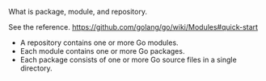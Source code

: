 
What is package, module, and repository.

See the reference.
https://github.com/golang/go/wiki/Modules#quick-start

- A repository contains one or more Go modules.
- Each module contains one or more Go packages.
- Each package consists of one or more Go source files in a single directory.

